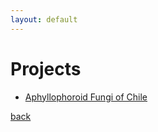 ```yaml
---
layout: default
---
```


# Projects

- [Aphyllophoroid Fungi of Chile](https://www.researchgate.net/project/Aphyllophoroid-fungi-of-Chile)

[back](./)
